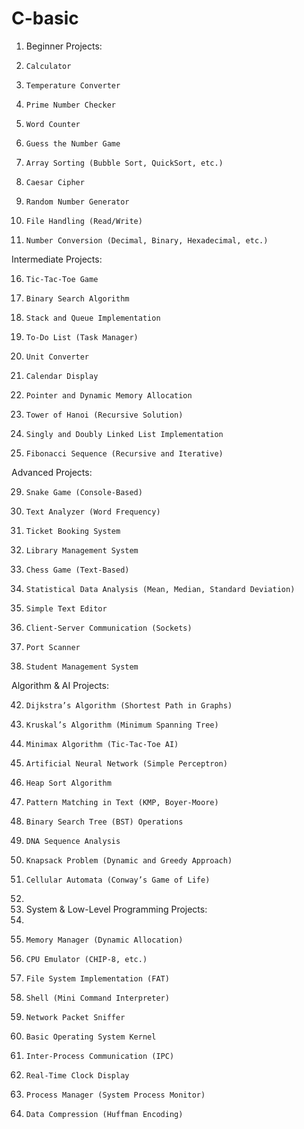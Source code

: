 # C-basic
1. Beginner Projects:

3.     Calculator
4.     Temperature Converter
5.     Prime Number Checker
6.     Word Counter
7.     Guess the Number Game
8.     Array Sorting (Bubble Sort, QuickSort, etc.)
9.     Caesar Cipher
10.     Random Number Generator
11.     File Handling (Read/Write)
12.     Number Conversion (Decimal, Binary, Hexadecimal, etc.)

 Intermediate Projects:

16.     Tic-Tac-Toe Game
17.     Binary Search Algorithm
18.     Stack and Queue Implementation
19.     To-Do List (Task Manager)
20.     Unit Converter
21.     Calendar Display
22.     Pointer and Dynamic Memory Allocation
23.     Tower of Hanoi (Recursive Solution)
24.     Singly and Doubly Linked List Implementation
25.     Fibonacci Sequence (Recursive and Iterative)

 Advanced Projects:

29.     Snake Game (Console-Based)
30.     Text Analyzer (Word Frequency)
31.     Ticket Booking System
32.     Library Management System
33.     Chess Game (Text-Based)
34.     Statistical Data Analysis (Mean, Median, Standard Deviation)
35.     Simple Text Editor
36.     Client-Server Communication (Sockets)
37.     Port Scanner
38.     Student Management System

 Algorithm & AI Projects:

42.     Dijkstra’s Algorithm (Shortest Path in Graphs)
43.     Kruskal’s Algorithm (Minimum Spanning Tree)
44.     Minimax Algorithm (Tic-Tac-Toe AI)
45.     Artificial Neural Network (Simple Perceptron)
46.     Heap Sort Algorithm
47.     Pattern Matching in Text (KMP, Boyer-Moore)
48.     Binary Search Tree (BST) Operations
49.     DNA Sequence Analysis
50.     Knapsack Problem (Dynamic and Greedy Approach)
51.     Cellular Automata (Conway’s Game of Life)
52. 
53. System & Low-Level Programming Projects:
54. 
55.     Memory Manager (Dynamic Allocation)
56.     CPU Emulator (CHIP-8, etc.)
57.     File System Implementation (FAT)
58.     Shell (Mini Command Interpreter)
59.     Network Packet Sniffer
60.     Basic Operating System Kernel
61.     Inter-Process Communication (IPC)
62.     Real-Time Clock Display
63.     Process Manager (System Process Monitor)
64.     Data Compression (Huffman Encoding)

